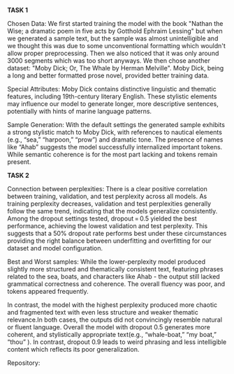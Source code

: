 **TASK 1**

Chosen Data:
We first started training the model with the book "Nathan the Wise; a dramatic poem in five acts by Gotthold Ephraim Lessing" but when we generated a sample text, but the sample was almost unintelligible and we thought this was due to some unconventional formatting which wouldn't allow proper preprocessing. Then we also noticed that it was only around 3000 segments which was too short anyways. We then chose another dataset: "Moby Dick; Or, The Whale by Herman Melville". Moby Dick, being a long and better formatted prose novel, provided better training data.

Special Attributes:
Moby Dick contains distinctive linguistic and thematic features, including 19th-century literary English. These stylistic elements may influence our model to generate longer, more descriptive sentences, potentially with hints of marine language patterns.

Sample Generation:
With the default settings the generated sample exhibits a strong stylistic match to Moby Dick, with references to nautical elements (e.g., “sea,” “harpoon,” “prow”) and dramatic tone. The presence of names like “Ahab” suggests the model successfully internalized important tokens. While semantic coherence is for the most part lacking and <unk> tokens remain present.


**TASK 2**

Connection between perplexities:
There is a clear positive correlation between training, validation, and test perplexity across all models. As training perplexity decreases, validation and test perplexities generally follow the same trend, indicating that the models generalize consistently. Among the dropout settings tested, dropout = 0.5 yielded the best performance, achieving the lowest validation and test perplexity. This suggests that a 50% dropout rate performs best under these circumstances providing the right balance between underfitting and overfitting for our dataset and model configuration.


Best and Worst samples:
While the lower-perplexity model produced slightly more structured and thematically consistent text, featuring phrases related to the sea, boats, and characters like Ahab - the output still lacked grammatical correctness and coherence. The overall fluency was poor, and <unk> tokens appeared frequently.

In contrast, the model with the highest perplexity produced more chaotic and fragmented text with even less structure and weaker thematic relevance.In both cases, the outputs did not convincingly resemble natural or fluent language.
Overall ⁠the model with dropout 0.5 generates more coherent, and stylistically appropriate text(e.g., “whale-boat,” “my boat,” “thou” ). In contrast, dropout 0.9 leads to weird phrasing and less intelligible content which reflects its poor generalization.


Repository: